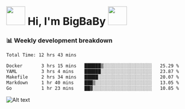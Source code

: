 <!-- Title -->
<h1>
    <img src="https://media.tenor.com/TlyRveJkgo4AAAAi/cloud-cloud-strife.gif" width="50"/>
    Hi, I'm BigBaBy
    <img src="https://media.tenor.com/TlyRveJkgo4AAAAi/cloud-cloud-strife.gif" width="50"/>
</h1>

<h3> 📊 Weekly development breakdown </h3>
<!-- waka-readme-stats -->

<!--START_SECTION:waka-->

```txt
Total Time: 12 hrs 43 mins

Docker       3 hrs 15 mins   ██████▒░░░░░░░░░░░░░░░░░░   25.29 %
YAML         3 hrs 4 mins    ██████░░░░░░░░░░░░░░░░░░░   23.87 %
Makefile     2 hrs 34 mins   █████░░░░░░░░░░░░░░░░░░░░   20.07 %
Markdown     1 hr 40 mins    ███▒░░░░░░░░░░░░░░░░░░░░░   13.05 %
Go           1 hr 23 mins    ██▓░░░░░░░░░░░░░░░░░░░░░░   10.85 %
```

<!--END_SECTION:waka-->

![Alt text](https://spotify-recently-played-readme.vercel.app/api?user=21b7yx6vkj66csord5swswvza&count=10&width=1000)
